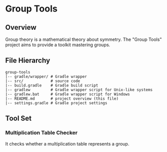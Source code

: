 # Group Tools

## Overview

Group theory is a mathematical theory about symmetry.
The "Group Tools" project aims to provide a toolkit mastering groups.

## File Hierarchy

```text
group-tools
|-- gradle/wrapper/ # Gradle wrapper
|-- src/            # source code
|-- build.gradle    # Gradle build script
|-- gradlew         # Gradle wrapper script for Unix-like systems
|-- gradlew.bat     # Gradle wrapper script for Windows
|-- README.md       # project overview (this file)
|-- settings.gradle # Gradle project settings
```

## Tool Set

### Multiplication Table Checker

It checks whether a multiplication table represents a group.
